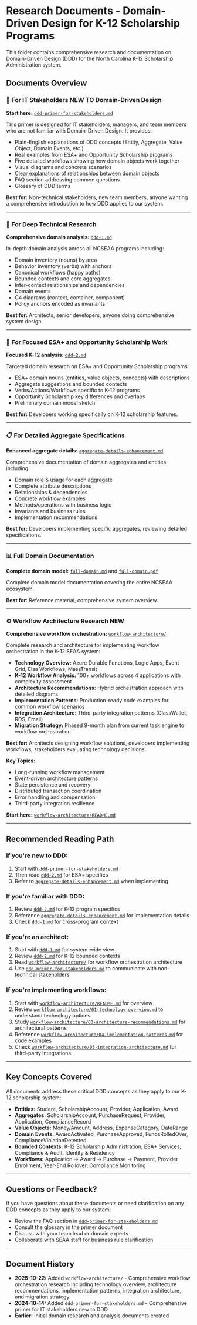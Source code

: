 # Research Documents - Domain-Driven Design for K-12 Scholarship Programs

This folder contains comprehensive research and documentation on Domain-Driven Design (DDD) for the North Carolina K-12 Scholarship Administration system.

## Documents Overview

### 📘 For IT Stakeholders NEW TO Domain-Driven Design
**Start here:** [`ddd-primer-for-stakeholders.md`](./ddd-primer-for-stakeholders.md)

This primer is designed for IT stakeholders, managers, and team members who are not familiar with Domain-Driven Design. It provides:
- Plain-English explanations of DDD concepts (Entity, Aggregate, Value Object, Domain Events, etc.)
- Real examples from ESA+ and Opportunity Scholarship programs
- Five detailed workflows showing how domain objects work together
- Visual diagrams and concrete scenarios
- Clear explanations of relationships between domain objects
- FAQ section addressing common questions
- Glossary of DDD terms

**Best for:** Non-technical stakeholders, new team members, anyone wanting a comprehensive introduction to how DDD applies to our system.

---

### 🔬 For Deep Technical Research
**Comprehensive domain analysis:** [`ddd-1.md`](./ddd-1.md)

In-depth domain analysis across all NCSEAA programs including:
- Domain inventory (nouns) by area
- Behavior inventory (verbs) with anchors
- Canonical workflows (happy paths)
- Bounded contexts and core aggregates
- Inter-context relationships and dependencies
- Domain events
- C4 diagrams (context, container, component)
- Policy anchors encoded as invariants

**Best for:** Architects, senior developers, anyone doing comprehensive system design.

---

### 🎯 For Focused ESA+ and Opportunity Scholarship Work
**Focused K-12 analysis:** [`ddd-2.md`](./ddd-2.md)

Targeted domain research on ESA+ and Opportunity Scholarship programs:
- ESA+ domain nouns (entities, value objects, concepts) with descriptions
- Aggregate suggestions and bounded contexts
- Verbs/Actions/Workflows specific to K-12 programs
- Opportunity Scholarship key differences and overlaps
- Preliminary domain model sketch

**Best for:** Developers working specifically on K-12 scholarship features.

---

### 📋 For Detailed Aggregate Specifications
**Enhanced aggregate details:** [`aggregate-details-enhancement.md`](./aggregate-details-enhancement.md)

Comprehensive documentation of domain aggregates and entities including:
- Domain role & usage for each aggregate
- Complete attribute descriptions
- Relationships & dependencies
- Concrete workflow examples
- Methods/operations with business logic
- Invariants and business rules
- Implementation recommendations

**Best for:** Developers implementing specific aggregates, reviewing detailed specifications.

---

### 📊 Full Domain Documentation
**Complete domain model:** [`full-domain.md`](./full-domain.md) and [`full-domain.pdf`](./full-domain.pdf)

Complete domain model documentation covering the entire NCSEAA ecosystem.

**Best for:** Reference material, comprehensive system overview.

---

### ⚙️ Workflow Architecture Research **NEW**
**Comprehensive workflow orchestration:** [`workflow-architecture/`](./workflow-architecture/README.md)

Complete research and architecture for implementing workflow orchestration in the K-12 SEAA system:
- **Technology Overview:** Azure Durable Functions, Logic Apps, Event Grid, Elsa Workflows, MassTransit
- **K-12 Workflow Analysis:** 100+ workflows across 4 applications with complexity assessment
- **Architecture Recommendations:** Hybrid orchestration approach with detailed diagrams
- **Implementation Patterns:** Production-ready code examples for common workflow scenarios
- **Integration Architecture:** Third-party integration patterns (ClassWallet, RDS, Email)
- **Migration Strategy:** Phased 9-month plan from current task engine to workflow orchestration

**Best for:** Architects designing workflow solutions, developers implementing workflows, stakeholders evaluating technology decisions.

**Key Topics:**
- Long-running workflow management
- Event-driven architecture patterns
- State persistence and recovery
- Distributed transaction coordination
- Error handling and compensation
- Third-party integration resilience

**Start here:** [`workflow-architecture/README.md`](./workflow-architecture/README.md)

---

## Recommended Reading Path

### If you're new to DDD:
1. Start with [`ddd-primer-for-stakeholders.md`](./ddd-primer-for-stakeholders.md)
2. Then read [`ddd-2.md`](./ddd-2.md) for ESA+ specifics
3. Refer to [`aggregate-details-enhancement.md`](./aggregate-details-enhancement.md) when implementing

### If you're familiar with DDD:
1. Review [`ddd-2.md`](./ddd-2.md) for K-12 program specifics
2. Reference [`aggregate-details-enhancement.md`](./aggregate-details-enhancement.md) for implementation details
3. Check [`ddd-1.md`](./ddd-1.md) for cross-program context

### If you're an architect:
1. Start with [`ddd-1.md`](./ddd-1.md) for system-wide view
2. Review [`ddd-2.md`](./ddd-2.md) for K-12 bounded contexts
3. Read [`workflow-architecture/`](./workflow-architecture/README.md) for workflow orchestration architecture
4. Use [`ddd-primer-for-stakeholders.md`](./ddd-primer-for-stakeholders.md) to communicate with non-technical stakeholders

### If you're implementing workflows:
1. Start with [`workflow-architecture/README.md`](./workflow-architecture/README.md) for overview
2. Review [`workflow-architecture/01-technology-overview.md`](./workflow-architecture/01-technology-overview.md) to understand technology options
3. Study [`workflow-architecture/03-architecture-recommendations.md`](./workflow-architecture/03-architecture-recommendations.md) for architectural patterns
4. Reference [`workflow-architecture/04-implementation-patterns.md`](./workflow-architecture/04-implementation-patterns.md) for code examples
5. Check [`workflow-architecture/05-integration-architecture.md`](./workflow-architecture/05-integration-architecture.md) for third-party integrations

---

## Key Concepts Covered

All documents address these critical DDD concepts as they apply to our K-12 scholarship system:

- **Entities:** Student, ScholarshipAccount, Provider, Application, Award
- **Aggregates:** ScholarshipAccount, PurchaseRequest, Provider, Application, ComplianceRecord
- **Value Objects:** Money/Amount, Address, ExpenseCategory, DateRange
- **Domain Events:** AwardActivated, PurchaseApproved, FundsRolledOver, ComplianceViolationDetected
- **Bounded Contexts:** K-12 Scholarship Administration, ESA+ Services, Compliance & Audit, Identity & Residency
- **Workflows:** Application → Award → Purchase → Payment, Provider Enrollment, Year-End Rollover, Compliance Monitoring

---

## Questions or Feedback?

If you have questions about these documents or need clarification on any DDD concepts as they apply to our system:
- Review the FAQ section in [`ddd-primer-for-stakeholders.md`](./ddd-primer-for-stakeholders.md)
- Consult the glossary in the primer document
- Discuss with your team lead or domain experts
- Collaborate with SEAA staff for business rule clarification

---

## Document History

- **2025-10-22:** Added `workflow-architecture/` - Comprehensive workflow orchestration research including technology overview, architecture recommendations, implementation patterns, integration architecture, and migration strategy
- **2024-10-14:** Added `ddd-primer-for-stakeholders.md` - Comprehensive primer for IT stakeholders new to DDD
- **Earlier:** Initial domain research and analysis documents created
